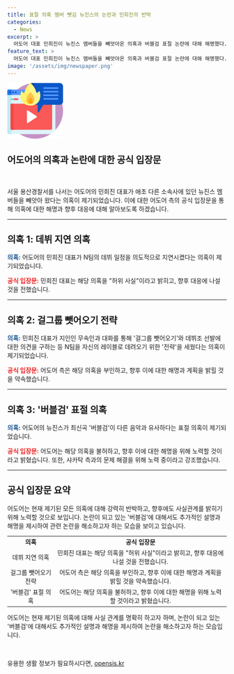 ```yaml
---
title: 표절 의혹 멤버 뺏김 뉴진스의 논란과 민희진의 반박
categories:
  - News
excerpt: >
  어도어 대표 민희진이 뉴진스 멤버들을 빼앗아온 의혹과 버블검 표절 논란에 대해 해명했다. 민 대표는 뉴진스 데뷔를 지연시킨 의혹에 대해 허위 사실이라고 반박했으며, 버블검 표절 논란에 대해서도 샤카탁 작곡가들이 해당 음악을 듣지 않았다는 사실과 유사성 분석 결과를 언급했다. 어도어 대표는 의혹에 대한 해명을 통해 왜곡된 사실을 바로잡았고, 분석 리포트를 제출할 것을 요청했다. 
feature_text: >
  어도어 대표 민희진이 뉴진스 멤버들을 빼앗아온 의혹과 버블검 표절 논란에 대해 해명했다. 민 대표는 뉴진스 데뷔를 지연시킨 의혹에 대해 허위 사실이라고 반박했으며, 버블검 표절 논란에 대해서도 샤카탁 작곡가들이 해당 음악을 듣지 않았다는 사실과 유사성 분석 결과를 언급했다. 어도어 대표는 의혹에 대한 해명을 통해 왜곡된 사실을 바로잡았고, 분석 리포트를 제출할 것을 요청했다. 
image: '/assets/img/newspaper.png'
---
```


<p><img src="/assets/img/news.png" alt="rentncar 속보" /></p>

<h2 data-ke-size="size24">어도어의 의혹과 논란에 대한 공식 입장문</h2>

<p data-ke-size="size16">&#160;</p>

<p data-ke-size="size16">서울 용산경찰서를 나서는 어도어의 민희진 대표가 애초 다른 소속사에 있던 뉴진스 멤버들을 빼앗아 왔다는 의혹이 제기되었습니다. 이에 대한 어도어 측의 공식 입장문을 통해 의혹에 대한 해명과 향후 대응에 대해 알아보도록 하겠습니다.</p>

<hr>

<h2 data-ke-size="size26">의혹 1: 데뷔 지연 의혹</h2>

<p data-ke-size="size16"><b><span style="color: #1a5490;">의혹:</span></b> 어도어의 민희진 대표가 N팀의 데뷔 일정을 의도적으로 지연시켰다는 의혹이 제기되었습니다.</p>

<p data-ke-size="size16"><b><span style="color: #ee2323;">공식 입장문:</span></b> 민희진 대표는 해당 의혹을 "허위 사실"이라고 밝히고, 향후 대응에 나설 것을 전했습니다.</p>

<hr>

<h2 data-ke-size="size26">의혹 2: 걸그룹 뺏어오기 전략</h2>

<p data-ke-size="size16"><b><span style="color: #1a5490;">의혹:</span></b> 민희진 대표가 지인인 무속인과 대화를 통해 '걸그룹 뺏어오기'와 데뷔조 선발에 대한 의견을 구하는 등 N팀을 자신의 레이블로 데려오기 위한 '전략'을 세웠다는 의혹이 제기되었습니다.</p>

<p data-ke-size="size16"><b><span style="color: #ee2323;">공식 입장문:</span></b> 어도어 측은 해당 의혹을 부인하고, 향후 이에 대한 해명과 계획을 밝힐 것을 약속했습니다.</p>

<hr>

<h2 data-ke-size="size26">의혹 3: '버블검' 표절 의혹</h2>

<p data-ke-size="size16"><b><span style="color: #1a5490;">의혹:</span></b> 어도어의 뉴진스가 최신곡 '버블검'이 다른 음악과 유사하다는 표절 의혹이 제기되었습니다.</p>

<p data-ke-size="size16"><b><span style="color: #ee2323;">공식 입장문:</span></b> 어도어는 해당 의혹을 불허하고, 향후 이에 대한 해명을 위해 노력할 것이라고 밝혔습니다. 또한, 샤카탁 측과의 문제 해결을 위해 노력 중이라고 강조했습니다.</p>

<hr>

<h2 data-ke-size="size26">공식 입장문 요약</h2>

<p data-ke-size="size16">어도어는 현재 제기된 모든 의혹에 대해 강력히 반박하고, 향후에도 사실관계를 밝히기 위해 노력할 것으로 보입니다. 논란이 되고 있는 '버블검'에 대해서도 추가적인 설명과 해명을 제시하여 관련 논란을 해소하고자 하는 모습을 보이고 있습니다.</p>

<table>
    <tbody>
        <tr>
            <td style="text-align: center; height: 17px;"><b>의혹</b></td>
            <td style="text-align: center; height: 17px;"><b>공식 입장문</b></td>
        </tr>
        <tr>
            <td style="text-align: center; height: 17px;">데뷔 지연 의혹</td>
            <td style="text-align: center; height: 17px;">민희진 대표는 해당 의혹을 "허위 사실"이라고 밝히고, 향후 대응에 나설 것을 전했습니다.</td>
        </tr>
        <tr>
            <td style="text-align: center; height: 17px;">걸그룹 뺏어오기 전략</td>
            <td style="text-align: center; height: 17px;">어도어 측은 해당 의혹을 부인하고, 향후 이에 대한 해명과 계획을 밝힐 것을 약속했습니다.</td>
        </tr>
        <tr>
            <td style="text-align: center; height: 17px;">'버블검' 표절 의혹</td>
            <td style="text-align: center; height: 17px;">어도어는 해당 의혹을 불허하고, 향후 이에 대한 해명을 위해 노력할 것이라고 밝혔습니다.</td>
        </tr>
    </tbody>
</table>

<p data-ke-size="size16">어도어는 현재 제기된 의혹에 대해 사실 관계를 명확히 하고자 하며, 논란이 되고 있는 '버블검'에 대해서도 추가적인 설명과 해명을 제시하여 논란을 해소하고자 하는 모습입니다.</p>

<p data-ke-size="size16">&#160;</p>
유용한 생활 정보가 필요하시다면, <a href="https://opensis.kr" rel="dofollow">opensis.kr</a>


